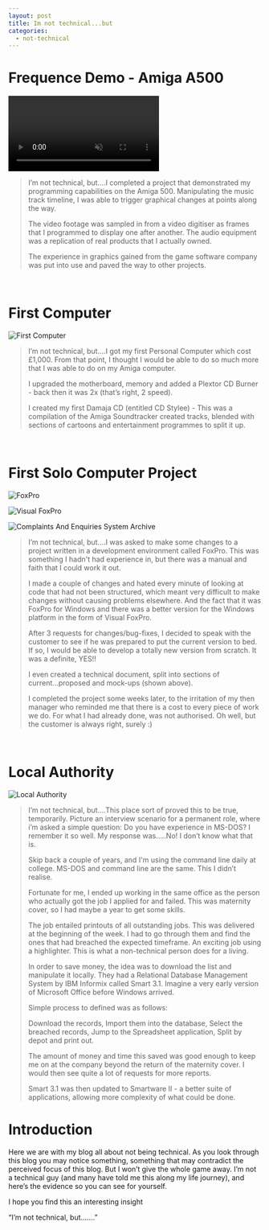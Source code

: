 ```yaml
---
layout: post
title: Im not technical...but
categories:
  - not-technical
---
```


# Frequence Demo - Amiga A500

<video src="https://user-images.githubusercontent.com/19514070/188760394-ad70f3f3-d755-4afa-904d-82912d1a855d.mp4" data-canonical-src="https://user-images.githubusercontent.com/19514070/188760394-ad70f3f3-d755-4afa-904d-82912d1a855d.mp4" controls="controls" muted="muted" class="d-block rounded-bottom-2 width-fit" style="max-height:640px;"></video>

>I’m not technical, but....I completed a project that demonstrated my programming capabilities on the Amiga 500.
>Manipulating the music track timeline, I was able to trigger graphical changes at points along the way.
>
>The video footage was sampled in from a video digitiser as frames that I programmed to display one after another.
>The audio equipment was a replication of real products that I actually owned.
>
>The experience in graphics gained from the game software company was put into use and paved the way to other projects.

<p><br /></p>

# First Computer

![First Computer](/Portfolio/images/not-technical-but/FirstComputer.jpg)

>I’m not technical, but....I got my first Personal Computer which cost £1,000. 
>From that point, I thought I would be able to do so much more that I was able to do on my Amiga computer.
>
>I upgraded the motherboard, memory and added a Plextor CD Burner - back then it was 2x (that’s right, 2 speed).
>
>I created my first Damaja CD (entitled CD Stylee) - This was a compilation of the Amiga Soundtracker created tracks, 
>blended with sections of cartoons and entertainment programmes to split it up.

<p><br /></p>

# First Solo Computer Project

![FoxPro](/Portfolio/images/not-technical-but/FoxPro.jpg)

![Visual FoxPro](/Portfolio/images/not-technical-but/VisualFoxPro.jpg)

![Complaints And Enquiries System Archive](/Portfolio/images/not-technical-but/ComplaintsAndEnquiries.jpg)

>I’m not technical, but....I was asked to make some changes to a project written in a development environment called FoxPro. 
>This was something I hadn't had experience in, but there was a manual and faith that I could work it out.
>
>I made a couple of changes and hated every minute of looking at code that had not been structured, 
>which meant very difficult to make changes without causing problems elsewhere. 
>And the fact that it was FoxPro for Windows and there was a better version for the Windows platform in the form of Visual FoxPro.
>
>After 3 requests for changes/bug-fixes, I decided to speak with the customer to see if he was prepared to put the current version to bed.
>If so, I would be able to develop a totally new version from scratch. It was a definite, YES!!
>
>I even created a technical document, split into sections of current...proposed and mock-ups (shown above).
>
>I completed the project some weeks later, to the irritation of my then manager who reminded me that there is a cost to every piece of work we do.
>For what I had already done, was not authorised. Oh well, but the customer is always right, surely :)

<p><br /></p>

# Local Authority

![Local Authority](/Portfolio/images/not-technical-but/LocalAuthority.jpg)

>I’m not technical, but....This place sort of proved this to be true, temporarily. 
>Picture an interview scenario for a permanent role, where i’m asked a simple question: Do you have experience in MS-DOS?
>I remember it so well. My response was.....No! I don’t know what that is.
>
>Skip back a couple of years, and I'm using the command line daily at college. MS-DOS and command line are the same. 
>This I didn’t realise.
>
>Fortunate for me, I ended up working in the same office as the person who actually got the job I applied for and failed. 
>This was maternity cover, so I had maybe a year to get some skills.
>
>The job entailed printouts of all outstanding jobs. This was delivered at the beginning of the week.
>I had to go through them and find the ones that had breached the expected timeframe. An exciting job using a highlighter. 
>This is what a non-technical person does for a living.
>
>In order to save money, the idea was to download the list and manipulate it locally. 
>They had a Relational Database Management System by IBM Informix called Smart 3.1.
>Imagine a very early version of Microsoft Office before Windows arrived.
>
>Simple process to defined was as follows:
>
>Download the records, Import them into the database, Select the breached records, Jump to the Spreadsheet application, Split by depot and print out.
>
>The amount of money and time this saved was good enough to keep me on at the company beyond the return of the maternity cover. 
>I would then see quite a lot of requests for more reports.
>
>Smart 3.1 was then updated to Smartware II - a better suite of applications, allowing more complexity of what could be done.


# Introduction

Here we are with my blog all about not being technical. As you look through this blog you may notice something, something that may contradict the perceived focus of this blog. But I won’t give the whole game away. I’m not a technical guy (and many have told me this along my life journey), and here’s the evidence so you can see for yourself.

I hope you find this an interesting insight

“I’m not technical, but.......”
